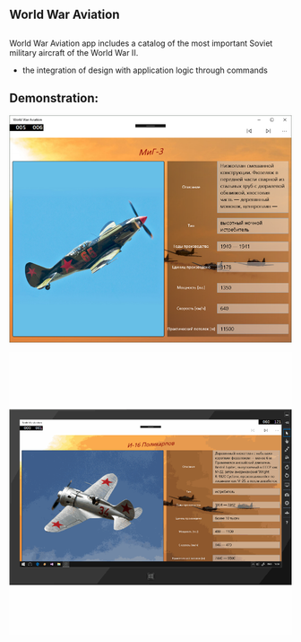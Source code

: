 ## World War Aviation


## 
World War Aviation app includes a catalog of the most important Soviet military aircraft of the World War II.

* the integration of design with application logic through commands

## Demonstration:

![screen capture 1](example1.png)

![screen capture 2](example2.gif)

